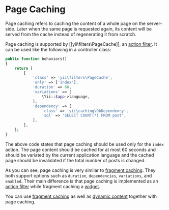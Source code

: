 Page Caching
============

Page caching refers to caching the content of a whole page on the server-side. Later when the same page
is requested again, its content will be served from the cache instead of regenerating it from scratch.

Page caching is supported by [[yii\filters\PageCache]], an [action filter](structure-filters.md).
It can be used like the following in a controller class:

```php
public function behaviors()
{
    return [
        [
            'class' => 'yii\filters\PageCache',
            'only' => ['index'],
            'duration' => 60,
            'variations' => [
                \Yii::$app->language,
            ],
            'dependency' => [
                'class' => 'yii\caching\DbDependency',
                'sql' => 'SELECT COUNT(*) FROM post',
            ],
        ],
    ];
}
```

The above code states that page caching should be used only for the `index` action. The page content should
be cached for at most 60 seconds and should be variated by the current application language
and the cached page should be invalidated if the total number of posts is changed.

As you can see, page caching is very similar to [fragment caching](caching-fragment.md). They both support options such
as `duration`, `dependencies`, `variations`, and `enabled`. Their main difference is that page caching is
implemented as an [action filter](structure-filters.md) while fragment caching a [widget](structure-widgets.md).

You can use [fragment caching](caching-fragment.md) as well as [dynamic content](caching-fragment.md#dynamic-content)
together with page caching.

